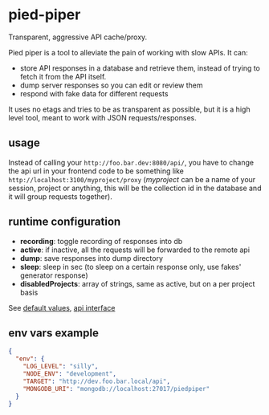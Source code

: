 # pied-piper

Transparent, aggressive API cache/proxy.

Pied piper is a tool to alleviate the pain of working with slow APIs. It can:

* store API responses in a database and retrieve them,
  instead of trying to fetch it from the API itself.
* dump server responses so you can edit or review them
* respond with fake data for different requests

It uses no etags and tries to be as transparent as possible,
but it is a high level tool, meant to work with JSON requests/responses.

## usage

Instead of calling your `http://foo.bar.dev:8080/api/`,
you have to change the api url in your frontend code to be something
like `http://localhost:3100/myproject/proxy` (_myproject_ can be
a name of your session, project or anything, this will be the collection
id in the database and it will group requests together).

## runtime configuration

* __recording__: toggle recording of responses into db
* __active__: if inactive, all the requests will be forwarded to the remote api
* __dump__: save responses into dump directory
* __sleep__: sleep in sec (to sleep on a certain response only, use fakes' generator response)
* __disabledProjects__: array of strings, same as active, but on a per project basis

See [default values](./server/models/runtimeConfig.js),
[api interface](./server/routes/config/put.js)

## env vars example

```json
{
  "env": {
    "LOG_LEVEL": "silly",
    "NODE_ENV": "development",
    "TARGET": "http://dev.foo.bar.local/api",
    "MONGODB_URI": "mongodb://localhost:27017/piedpiper"
  }
}
```
